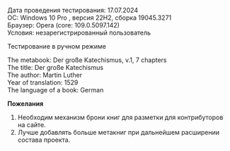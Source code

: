Дата проведения тестирования: 17.07.2024\
ОС: Windows 10 Pro , версия 22H2, сборка 19045.3271\
Браузер: Opera (core: 109.0.5097.142)\
Условия: незарегистрированный пользователь

Тестирование в ручном режиме

The metabook: Der große Katechismus, v.1, 7 chapters\
The title: Der große Katechismus\
The author: Martin Luther\
Year of translation: 1529\
The language of a book: German

**Пожелания**
1. Необходим механизм брони книг для разметки для контрибуторов на сайте. 
2. Лучше добавлять больше метакниг при дальнейшем расширении состава проекта.

